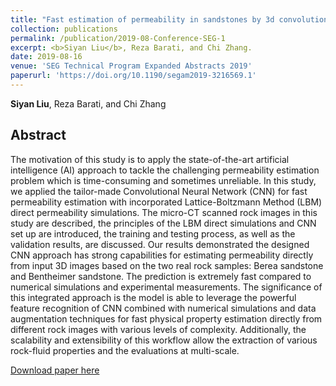 ```yaml
---
title: "Fast estimation of permeability in sandstones by 3d convolutional neural networks"
collection: publications
permalink: /publication/2019-08-Conference-SEG-1
excerpt: <b>Siyan Liu</b>, Reza Barati, and Chi Zhang.
date: 2019-08-16
venue: 'SEG Technical Program Expanded Abstracts 2019'
paperurl: 'https://doi.org/10.1190/segam2019-3216569.1'
---
```

<b>Siyan Liu</b>, Reza Barati, and Chi Zhang 


## Abstract
The motivation of this study is to apply the state-of-the-art artificial intelligence (AI) approach to tackle the challenging permeability estimation problem which is time-consuming and sometimes unreliable. In this study, we applied the tailor-made Convolutional Neural Network (CNN) for fast permeability estimation with incorporated Lattice-Boltzmann Method (LBM) direct permeability simulations. The micro-CT scanned rock images in this study are described, the principles of the LBM direct simulations and CNN set up are introduced, the training and testing process, as well as the validation results, are discussed. Our results demonstrated the designed CNN approach has strong capabilities for estimating permeability directly from input 3D images based on the two real rock samples: Berea sandstone and Bentheimer sandstone. The prediction is extremely fast compared to numerical simulations and experimental measurements. The significance of this integrated approach is the model is able to leverage the powerful feature recognition of CNN combined with numerical simulations and data augmentation techniques for fast physical property estimation directly from different rock images with various levels of complexity. Additionally, the scalability and extensibility of this workflow allow the extraction of various rock-fluid properties and the evaluations at multi-scale.

[Download paper here](https://doi.org/10.1190/segam2019-3216569.1)
